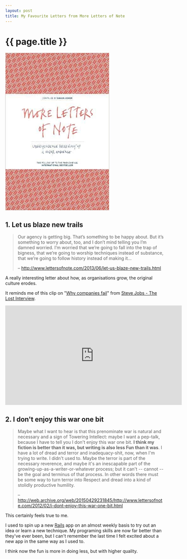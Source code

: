 ```yaml
---
layout: post
title: My Favourite Letters from More Letters of Note
---
```


# {{ page.title }}

![Book Cover of More Letters of Note!](/images/posts/more-letters-of-note.jpg)

## 1. Let us blaze new trails

> Our agency is getting big. That’s something to be happy about. But it’s something to worry about, too, and I don’t mind telling you I’m damned worried. I’m worried that we’re going to fall into the trap of bigness, that we’re going to worship techniques instead of substance, that we’re going to follow history instead of making it…
>
> – <http://www.lettersofnote.com/2013/06/let-us-blaze-new-trails.html>

A really interesting letter about how, as organisations grow, the original culture erodes.

It reminds me of this clip on "[Why companies fail](https://www.youtube.com/watch?v=fuZ6ypueK8M)" from [Steve Jobs - The Lost Interview](https://www.youtube.com/watch?v=TRZAJY23xio).

<iframe width="560" height="315" src="https://www.youtube-nocookie.com/embed/fuZ6ypueK8M" frameborder="0" allow="accelerometer; autoplay; encrypted-media; gyroscope; picture-in-picture" allowfullscreen></iframe>

## 2. I don't enjoy this war one bit

> Maybe what I want to hear is that this prenominate war is natural and necessary and a sign of Towering Intellect: maybe I want a pep-talk, because I have to tell you I don't enjoy this war one bit. **I think my fiction is better than it was, but writing is also less Fun than it was**. I have a lot of dread and terror and inadequacy-shit, now, when I'm trying to write. I didn't used to. Maybe the terror is part of the necessary reverence, and maybe it's an inescapable part of the growing-up-as-a-writer-or-whatever process; but it can't -- cannot -- be the goal and terminus of that process. In other words there must be some way to turn terror into Respect and dread into a kind of stolidly productive humility.
>
> – <http://web.archive.org/web/20150429231845/http://www.lettersofnote.com/2012/02/i-dont-enjoy-this-war-one-bit.html>

This certainly feels true to me.

I used to spin up a new [Rails](https://rubyonrails.org) app on an almost weekly basis to try out an idea or learn a new technique. My programing skills are now far better than they've ever been, but I can't remember the last time I felt excited about a new app in the same way as I used to.

I think now the fun is more in doing less, but with higher quality.
